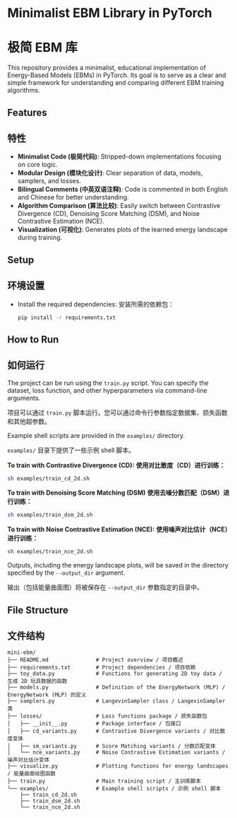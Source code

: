 # Minimalist EBM Library in PyTorch
# 极简 EBM 库

This repository provides a minimalist, educational implementation of Energy-Based Models (EBMs) in PyTorch. Its goal is to serve as a clear and simple framework for understanding and comparing different EBM training algorithms.

## Features
## 特性

- **Minimalist Code (极简代码)**: Stripped-down implementations focusing on core logic.
- **Modular Design (模块化设计)**: Clear separation of data, models, samplers, and losses.
- **Bilingual Comments (中英双语注释)**: Code is commented in both English and Chinese for better understanding.
- **Algorithm Comparison (算法比较)**: Easily switch between Contrastive Divergence (CD), Denoising Score Matching (DSM), and Noise Contrastive Estimation (NCE).
- **Visualization (可视化)**: Generates plots of the learned energy landscape during training.

## Setup
## 环境设置

- Install the required dependencies:
    安装所需的依赖包：

    ```bash
    pip install -r requirements.txt
    ```

## How to Run
## 如何运行

The project can be run using the `train.py` script. You can specify the dataset, loss function, and other hyperparameters via command-line arguments.

项目可以通过 `train.py` 脚本运行。您可以通过命令行参数指定数据集、损失函数和其他超参数。

Example shell scripts are provided in the `examples/` directory.

`examples/` 目录下提供了一些示例 shell 脚本。

**To train with Contrastive Divergence (CD):**
**使用对比散度（CD）进行训练：**
```bash
sh examples/train_cd_2d.sh
```

**To train with Denoising Score Matching (DSM)**
**使用去噪分数匹配（DSM）进行训练：**
```bash
sh examples/train_dsm_2d.sh
```

**To train with Noise Contrastive Estimation (NCE):**
**使用噪声对比估计（NCE）进行训练：**
```bash
sh examples/train_nce_2d.sh
```

Outputs, including the energy landscape plots, will be saved in the directory specified by the `--output_dir` argument.

输出（包括能量曲面图）将被保存在 `--output_dir` 参数指定的目录中。

## File Structure
## 文件结构

```
mini-ebm/
├── README.md               # Project overview / 项目概述
├── requirements.txt        # Project dependencies / 项目依赖
├── toy_data.py             # Functions for generating 2D toy data / 生成 2D 玩具数据的函数
├── models.py               # Definition of the EnergyNetwork (MLP) / EnergyNetwork (MLP) 的定义
├── samplers.py             # LangevinSampler class / LangevinSampler 类
├── losses/                 # Loss functions package / 损失函数包
│   ├── __init__.py         # Package interface / 包接口
│   ├── cd_variants.py      # Contrastive Divergence variants / 对比散度变体
│   ├── sm_variants.py      # Score Matching variants / 分数匹配变体
│   └── nce_variants.py     # Noise Contrastive Estimation variants / 噪声对比估计变体
├── visualize.py            # Plotting functions for energy landscapes / 能量曲面绘图函数
├── train.py                # Main training script / 主训练脚本
└── examples/               # Example shell scripts / 示例 shell 脚本
    ├── train_cd_2d.sh
    ├── train_dsm_2d.sh
    └── train_nce_2d.sh
```
